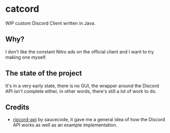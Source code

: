 # catcord
WIP custom Discord Client written in Java.

## Why?
I don't like the constant Nitro ads on the official client and I want to try making one myself.

## The state of the project
It's in a very early state, there is no GUI, the wrapper around the Discord API isn't complete either, in other words, there's still a lot of work to do.

## Credits
- [ripcord-api](https://github.com/saucecode/ripcord-api) by saucecode, it gave me a general idea of how the Discord API works as well as an example implementation.